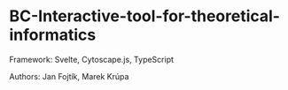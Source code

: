 # BC-Interactive-tool-for-theoretical-informatics

Framework: Svelte, Cytoscape.js, TypeScript



Authors: Jan Fojtík, Marek Krúpa
